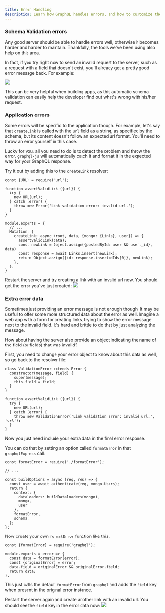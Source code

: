 ```yaml
---
title: Error Handling
description: Learn how GraphQL handles errors, and how to customize them to fit your app's needs.
---
```


### Schema Validation errors

Any good server should be able to handle errors well, otherwise it becomes harder and harder to maintain. Thankfully, the tools we've been using also help on this area.

In fact, if you try right now to send an invalid request to the server, such as a request with a field that doesn't exist, you'll already get a pretty good error message back. For example:

![](https://vtex.quip.com/-/blob/MYYAAAFJyue/X1-QVneOxCNmzDxu4UIvSQ)

This can be very helpful when building apps, as this automatic schema validation can easily help the developer find out what's wrong with his/her request.

### Application errors

Some errors will be specific to the application though. For example, let's say that `createLink` is called with the `url` field as a string, as specified by the schema, but its content doesn't follow an expected url format. You'll need to throw an error yourself in this case.

Lucky for you, all you need to do is to detect the problem and throw the error. `graphql-js` will automatically catch it and format it in the expected way for your GraphQL response.

<Instruction>

Try it out by adding this to the `createLink` resolver:

```js(path=".../hackernews-graphql-js/src/schema/resolvers.js")
const {URL} = require('url');

function assertValidLink ({url}) {
  try {
    new URL(url);
  } catch (error) {
    throw new Error('Link validation error: invalid url.');
  }
}

module.exports = {
  // ...
  Mutation: {
    createLink: async (root, data, {mongo: {Links}, user}) => {
      assertValidLink(data);
      const newLink = Object.assign({postedById: user && user._id}, data)
      const response = await Links.insert(newLink);
      return Object.assign({id: response.insertedIds[0]}, newLink);
    },
  },
}
```

</Instruction>

<Instruction>

Restart the server and try creating a link with an invalid url now. You should get the error you've just created:
![](https://vtex.quip.com/-/blob/MYYAAAFJyue/mnbje2E0csrhf9GdOdappw)

</Instruction>

### Extra error data

Sometimes just providing an error message is not enough though. It may be useful to offer some more structured data about the error as well. Imagine a web app with a form for creating links, trying to show the error message next to the invalid field. It's hard and brittle to do that by just analyzing the message.

How about having the server also provide an object indicating the name of the field (or fields) that was invalid?

<Instruction>

First, you need to change your error object to know about this data as well, so go back to the resolver file:

```js(path=".../hackernews-graphql-js/src/schema/resolvers.js")
class ValidationError extends Error {
  constructor(message, field) {
    super(message);
    this.field = field;
  }
}

function assertValidLink ({url}) {
  try {
    new URL(url);
  } catch (error) {
    throw new ValidationError('Link validation error: invalid url.', 'url');
  }
}
```

</Instruction>

Now you just need include your extra data in the final error response.

<Instruction>

You can do that by setting an option called `formatError` in that `graphqlExpress` call:

```js{1-1,13-13}(path=".../hackernews-graphql-js/src/index.js")
const formatError = require('./formatError');

// ...

const buildOptions = async (req, res) => {
  const user = await authenticate(req, mongo.Users);
  return {
    context: {
      dataloaders: buildDataloaders(mongo),
      mongo,
      user
    },
    formatError,
    schema,
  };
};
```

</Instruction>

<Instruction>

Now create your own `formatError` function like this:

```js(path=".../hackernews-graphql-js/src/formatError.js")
const {formatError} = require('graphql');

module.exports = error => {
  const data = formatError(error);
  const {originalError} = error;
  data.field = originalError && originalError.field;
  return data;
};
```

</Instruction>

This just calls the default `formatError` from `graphql` and adds the `field` key when present in the original error instance.

<Instruction>

Restart the server again and create another link with an invalid url. You should see the `field` key in the error data now:
![](https://vtex.quip.com/-/blob/MYYAAAFJyue/BL765Ghykn-NHpRLswIERQ)

</Instruction>